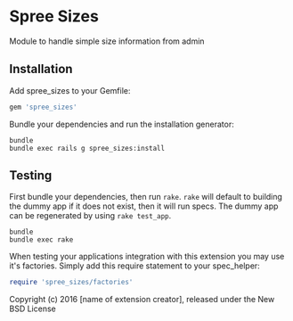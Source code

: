 Spree Sizes
==========

Module to handle simple size information from admin

Installation
------------

Add spree_sizes to your Gemfile:

```ruby
gem 'spree_sizes'
```

Bundle your dependencies and run the installation generator:

```shell
bundle
bundle exec rails g spree_sizes:install
```

Testing
-------

First bundle your dependencies, then run `rake`. `rake` will default to building the dummy app if it does not exist, then it will run specs. The dummy app can be regenerated by using `rake test_app`.

```shell
bundle
bundle exec rake
```

When testing your applications integration with this extension you may use it's factories.
Simply add this require statement to your spec_helper:

```ruby
require 'spree_sizes/factories'
```

Copyright (c) 2016 [name of extension creator], released under the New BSD License
